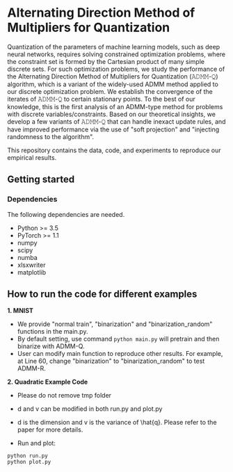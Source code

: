 # Alternating Direction Method of Multipliers for Quantization

Quantization of the parameters of machine learning models, such as deep neural networks, requires solving constrained optimization problems, where the constraint set is formed by the Cartesian product of many simple discrete sets. For such optimization problems, we study the performance of the Alternating Direction Method of Multipliers for Quantization (𝙰𝙳𝙼𝙼-𝚀) algorithm, which is a variant of the widely-used ADMM method applied to our discrete optimization problem. We establish the convergence of the iterates of 𝙰𝙳𝙼𝙼-𝚀 to certain stationary points. To the best of our knowledge, this is the first analysis of an ADMM-type method for problems with discrete variables/constraints. Based on our theoretical insights, we develop a few variants of 𝙰𝙳𝙼𝙼-𝚀 that can handle inexact update rules, and have improved performance via the use of "soft projection" and "injecting randomness to the algorithm". 

This repository contains the data, code, and experiments to reproduce our empirical results.


## Getting started

### Dependencies

The following dependencies are needed.
  - Python >= 3.5
  - PyTorch >= 1.1
  - numpy
  - scipy
  - numba
  - xlsxwriter
  - matplotlib

## How to run the code for different examples

**1. MNIST** 
  - We provide "normal train", "binarization" and "binarization_random" functions in the main.py.
  - By default setting, use command `python main.py` will pretrain and then binarize with ADMM-Q.
  - User can modify main function to reproduce other results. For example, at Line 60, change "binarization" to "binarization_random" to test ADMM-R.

**2. Quadratic Example Code**
   - Please do not remove tmp folder
  - d and v can be modified in both run.py and plot.py
  - d is the dimension and v is the variance of \hat{q}. Please refer to the paper for more details. 

  - Run and plot:
  ```
  python run.py
  python plot.py
  ```


  
